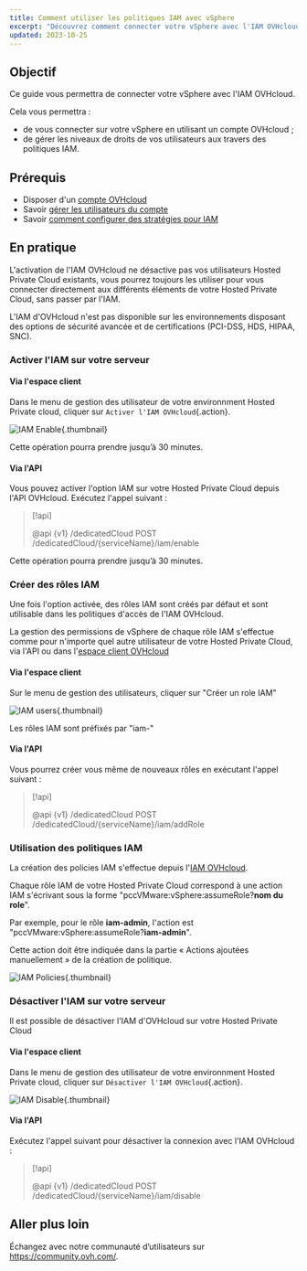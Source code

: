 ```yaml
---
title: Comment utiliser les politiques IAM avec vSphere
excerpt: "Découvrez comment connecter votre vSphere avec l'IAM OVHcloud"
updated: 2023-10-25
---
```


## Objectif

Ce guide vous permettra de connecter votre vSphere avec l'IAM OVHcloud.

Cela vous permettra :

- de vous connecter sur votre vSphere en utilisant un compte OVHcloud ;
- de gérer les niveaux de droits de vos utilisateurs aux travers des politiques IAM.

## Prérequis

- Disposer d'un [compte OVHcloud](ovhcloud-account-creation1.)
- Savoir [gérer les utilisateurs du compte](ovhcloud-users-management1.)
- Savoir [comment configurer des stratégies pour IAM](iam-policy-ui1.)

## En pratique

L'activation de l'IAM OVHcloud ne désactive pas vos utilisateurs Hosted Private Cloud existants, vous pourrez toujours les utiliser pour vous connecter directement aux différents éléments de votre Hosted Private Cloud, sans passer par l'IAM.

L'IAM d'OVHcloud n'est pas disponible sur les environnements disposant des options de sécurité avancée et de certifications (PCI-DSS, HDS, HIPAA, SNC).

### Activer l'IAM sur votre serveur

#### Via l'espace client

Dans le menu de gestion des utilisateur de votre environnment Hosted Private cloud, cliquer sur `Activer l'IAM OVHcloud`{.action}.

![IAM Enable](enable_iam.png){.thumbnail}

Cette opération pourra prendre jusqu’à 30 minutes.

#### Via l'API

Vous pouvez activer l'option IAM sur votre Hosted Private Cloud depuis l'API OVHcloud. Exécutez l'appel suivant :

> [!api]
>
> @api {v1} /dedicatedCloud POST /dedicatedCloud/{serviceName}/iam/enable
>

Cette opération pourra prendre jusqu’à 30 minutes.

### Créer des rôles IAM

Une fois l'option activée, des rôles IAM sont créés par défaut et sont utilisable dans les politiques d'accès de l'IAM OVHcloud.

La gestion des permissions de vSphere de chaque rôle IAM s'effectue comme pour n'importe quel autre utilisateur de votre Hosted Private Cloud, via l'API ou dans l'[espace client OVHcloud](change_users_rights1.)

#### Via l'espace client

Sur le menu de gestion des utilisateurs, cliquer sur "Créer un role IAM"

![IAM users](create_iam_user.png){.thumbnail}

Les rôles IAM sont préfixés par "iam-"

#### Via l'API

Vous pourrez créer vous même de nouveaux rôles en exécutant l'appel suivant : 

> [!api]
>
> @api {v1} /dedicatedCloud POST /dedicatedCloud/{serviceName}/iam/addRole
>


### Utilisation des politiques IAM

La création des policies IAM s'effectue depuis l'[IAM OVHcloud](iam-policy-ui1.). 

Chaque rôle IAM de votre Hosted Private Cloud correspond à une action IAM s'écrivant sous la forme "pccVMware:vSphere:assumeRole?**nom du role**".

Par exemple, pour le rôle **iam-admin**, l'action est "pccVMware:vSphere:assumeRole?**iam-admin**".

Cette action doit être indiquée dans la partie « Actions ajoutées manuellement » de la création de politique.

![IAM Policies](action_on_policy.png){.thumbnail}

### Désactiver l'IAM sur votre serveur

Il est possible de désactiver l'IAM d'OVHcloud sur votre Hosted Private Cloud

#### Via l'espace client

Dans le menu de gestion des utilisateur de votre environnment Hosted Private cloud, cliquer sur `Désactiver l'IAM OVHcloud`{.action}.

![IAM Disable](disable_iam.png){.thumbnail}

#### Via l'API

Exécutez l'appel suivant pour désactiver la connexion avec l'IAM OVHcloud :

> [!api]
>
> @api {v1} /dedicatedCloud POST /dedicatedCloud/{serviceName}/iam/disable
>

## Aller plus loin

Échangez avec notre communauté d’utilisateurs sur <https://community.ovh.com/>.
